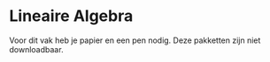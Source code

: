 # Lineaire Algebra

Voor dit vak heb je papier en een pen nodig. Deze pakketten zijn niet downloadbaar.
